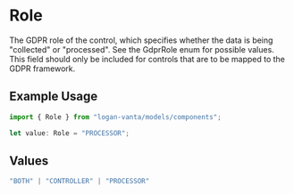 # Role

The GDPR role of the control, which specifies whether the data is being "collected" or "processed". See the GdprRole enum for possible values.
This field should only be included for controls that are to be mapped to the GDPR framework.

## Example Usage

```typescript
import { Role } from "logan-vanta/models/components";

let value: Role = "PROCESSOR";
```

## Values

```typescript
"BOTH" | "CONTROLLER" | "PROCESSOR"
```